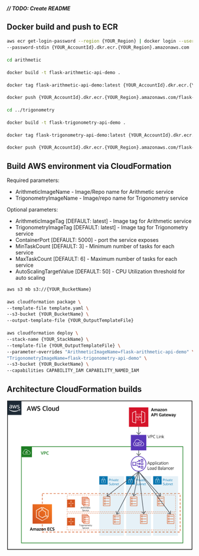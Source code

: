 
#### *// TODO: Create README*

## Docker build and push to ECR

```sh
aws ecr get-login-password --region {YOUR_Region} | docker login --username AWS \
--password-stdin {YOUR_AccountId}.dkr.ecr.{YOUR_Region}.amazonaws.com

cd arithmetic

docker build -t flask-arithmetic-api-demo .

docker tag flask-arithmetic-api-demo:latest {YOUR_AccountId}.dkr.ecr.{YOUR_Region}.amazonaws.com/flask-arithmetic-api-demo:latest

docker push {YOUR_AccountId}.dkr.ecr.{YOUR_Region}.amazonaws.com/flask-arithmetic-api-demo:latest

cd ../trigonometry

docker build -t flask-trigonometry-api-demo .

docker tag flask-trigonometry-api-demo:latest {YOUR_AccountId}.dkr.ecr.{YOUR_Region}.amazonaws.com/flask-trigonometry-api-demo:latest

docker push {YOUR_AccountId}.dkr.ecr.{YOUR_Region}.amazonaws.com/flask-trigonometry-api-demo:latest
```

## Build AWS environment via CloudFormation

Required parameters:
* ArithmeticImageName - Image/Repo name for Arithmetic service
* TrigonometryImageName - Image/repo name for Trigonometry service

Optional parameters:
* ArithmeticImageTag [DEFAULT: latest] - Image tag for Arithmetic service
* TrigonometryImageTag [DEFAULT: latest] - Image tag for Trigonometry service
* ContainerPort [DEFAULT: 5000] - port the service exposes
* MinTaskCount [DEFAULT: 3] - Minimum number of tasks for each service
* MaxTaskCount [DEFAULT: 6] - Maximum number of tasks for each service
* AutoScalingTargetValue [DEFAULT: 50] - CPU Utilization threshold for auto scaling

```sh
aws s3 mb s3://{YOUR_BucketName}

aws cloudformation package \
--template-file template.yaml \
--s3-bucket {YOUR_BucketName} \
--output-template-file {YOUR_OutputTemplateFile}

aws cloudformation deploy \
--stack-name {YOUR_StackName} \
--template-file {YOUR_OutputTemplateFile} \
--parameter-overrides "ArithmeticImageName=flask-arithmetic-api-demo" \
"TrigonometryImageName=flask-trigonometry-api-demo" \
--s3-bucket {YOUR_BucketName} \
--capabilities CAPABILITY_IAM CAPABILITY_NAMED_IAM
```

## Architecture CloudFormation builds
![Plumber on ECS Architecture](./docs/architecture.png)